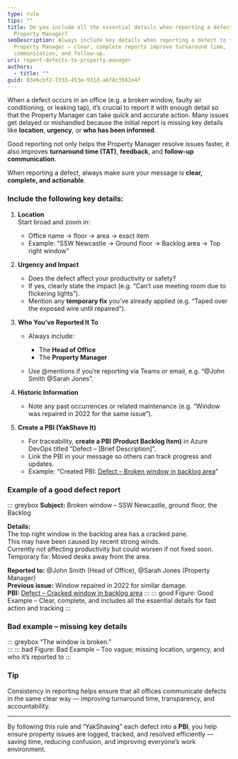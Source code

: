 ```yaml
---
type: rule
tips: ""
title: Do you include all the essential details when reporting a defect to the
  Property Manager?
seoDescription: Always include key details when reporting a defect to the
  Property Manager — clear, complete reports improve turnaround time,
  communication, and follow-up.
uri: report-defects-to-property-manager
authors:
  - title: ""
guid: 83e6cbf2-7333-453e-931d-a6f8c3562e4f
---
```

When a defect occurs in an office (e.g. a broken window, faulty air conditioning, or leaking tap), it’s crucial to report it with enough detail so that the Property Manager can take quick and accurate action. Many issues get delayed or mishandled because the initial report is missing key details like **location**, **urgency**, or **who has been informed**.

Good reporting not only helps the Property Manager resolve issues faster, it also improves **turnaround time (TAT)**, **feedback**, and **follow-up communication**.  

<!--endintro-->

When reporting a defect, always make sure your message is **clear, complete, and actionable**.  

### Include the following key details:

1. **Location**\
   Start broad and zoom in:  

   * Office name → floor → area → exact item  
   * Example: “SSW Newcastle → Ground floor → Backlog area → Top right window”
2. **Urgency and Impact**  

   * Does the defect affect your productivity or safety?  
   * If yes, clearly state the impact (e.g. “Can’t use meeting room due to flickering lights”).  
   * Mention any **temporary fix** you’ve already applied (e.g. “Taped over the exposed wire until repaired”).
3. **Who You’ve Reported It To**  

   * Always include:  

     * The **Head of Office**  
     * The **Property Manager**  
   * Use @mentions if you’re reporting via Teams or email, e.g. “@John Smith @Sarah Jones”.
4. **Historic Information**  

   * Note any past occurrences or related maintenance (e.g. “Window was repaired in 2022 for the same issue”).
5. **Create a PBI (YakShave It)**  

   * For traceability, **create a PBI (Product Backlog Item)** in Azure DevOps titled “Defect – \[Brief Description]”.  
   * Link the PBI in your message so others can track progress and updates.  
   * Example: “Created PBI: [Defect – Broken window in backlog area](#)”

### Example of a good defect report

::: greybox
**Subject:** Broken window – SSW Newcastle, ground floor, the Backlog

**Details:**\
The top right window in the backlog area has a cracked pane.\
This may have been caused by recent strong winds.\
Currently not affecting productivity but could worsen if not fixed soon.\
Temporary fix: Moved desks away from the area.  

**Reported to:** @John Smith (Head of Office), @Sarah Jones (Property Manager)\
**Previous issue:** Window repaired in 2022 for similar damage.\
**PBI:** [Defect – Cracked window in backlog area](#)
:::
::: good
Figure: Good Example – Clear, complete, and includes all the essential details for fast action and tracking
:::

### Bad example – missing key details

::: greybox
“The window is broken.”\
:::
::: bad
Figure: Bad Example – Too vague; missing location, urgency, and who it’s reported to
:::

### Tip

Consistency in reporting helps ensure that all offices communicate defects in the same clear way — improving turnaround time, transparency, and accountability.

- - -

By following this rule and “YakShaving” each defect into a **PBI**, you help ensure property issues are logged, tracked, and resolved efficiently — saving time, reducing confusion, and improving everyone’s work environment.

